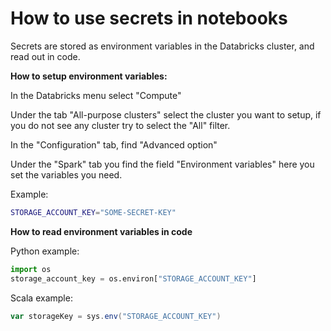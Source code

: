 # How to use secrets in notebooks

Secrets are stored as environment variables in the Databricks cluster, and read out in code.

**How to setup environment variables:**

In the Databricks menu select "Compute"

Under the tab "All-purpose clusters" select the cluster you want to setup, if you do not see any cluster try to select the "All" filter.

In the "Configuration" tab, find "Advanced option"

Under the "Spark" tab you find the field "Environment variables" here you set the variables you need.

Example:

```bash
STORAGE_ACCOUNT_KEY="SOME-SECRET-KEY"
```

**How to read environment variables in code**

Python example:

```python
import os
storage_account_key = os.environ["STORAGE_ACCOUNT_KEY"]
```

Scala example:

```scala
var storageKey = sys.env("STORAGE_ACCOUNT_KEY")
```
